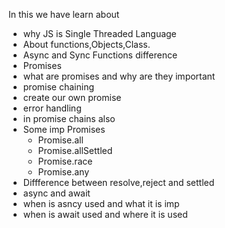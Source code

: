 In this we have learn about
 - why JS is Single Threaded Language
 - About functions,Objects,Class.
 - Async and Sync Functions difference
 - Promises 
  - what are promises and why are they important
  - promise chaining
  - create our own promise
  - error handling
   - in promise chains also
  - Some imp Promises
    - Promise.all
    - Promise.allSettled
    - Promise.race
    - Promise.any
  - Diffference between resolve,reject and settled
  - async and await
   - when is asncy used and what it is imp
   - when is await used and where it is used  
